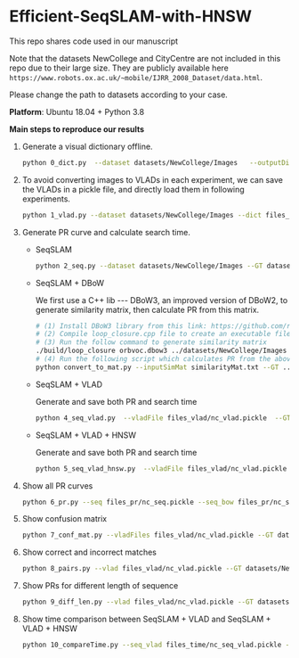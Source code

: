 # Efficient-SeqSLAM-with-HNSW
This repo shares code used in our manuscript

Note that the datasets NewCollege and CityCentre are not included in this repo due to their large size. They are publicly available here `https://www.robots.ox.ac.uk/~mobile/IJRR_2008_Dataset/data.html`.

Please change the path to datasets according to your case.

**Platform**:  Ubuntu 18.04 + Python 3.8 

**Main steps to reproduce our results**

1. Generate a visual dictionary offline.

   ```bash
   python 0_dict.py  --dataset datasets/NewCollege/Images	--outputDict files_dict/nc_dict.pickle
   ```
   
2. To avoid converting images to VLADs in each experiment, we can save the VLADs in a pickle file, and directly load them in following experiments.
   ```bash
   python 1_vlad.py --dataset datasets/NewCollege/Images --dict files_dict/nc_dict.pickle --outputVLAD files_vlad/nc_vlad.pickle
   ```
   
3. Generate PR curve and calculate search time.

   - SeqSLAM

     ```bash
     python 2_seq.py --dataset datasets/NewCollege/Images --GT datasets/NewCollege/NewCollegeGroundTruth.mat --outputPR files_pr/nc_seq.pickle
     ```
   
   - SeqSLAM + DBoW
   
     We first use a C++ lib --- DBoW3, an improved version of DBoW2, to generate similarity matrix, then calculate PR from this matrix.
   
     ```bash
     # (1) Install DBoW3 library from this link: https://github.com/rmsalinas/DBow3
     # (2) Compile loop_closure.cpp file to create an executable file
     # (3) Run the follow command to generate similarity matrix
     ./build/loop_closure orbvoc.dbow3 ../datasets/NewCollege/Images similarityMat.txt
     # (4) Run the following script which calculates PR from the above similarity matrix
     python convert_to_mat.py --inputSimMat similarityMat.txt --GT ../datasets/NewCollege/NewCollegeGroundTruth.mat  --outputPR ../files_pr/nc_seq_bow.pickle
     ```
   
   - SeqSLAM + VLAD
   
     Generate and save both PR and search time
   
     ```bash
     python 4_seq_vlad.py  --vladFile files_vlad/nc_vlad.pickle  --GT datasets/NewCollege/NewCollegeGroundTruth.mat --outputTime files_time/nc_seq_vlad.pickle --outputPR files_pr/nc_seq_vlad.pickle
     ```
   
   - SeqSLAM + VLAD + HNSW
   
     Generate and save both PR and search time
   
     ```bash
     python 5_seq_vlad_hnsw.py  --vladFile files_vlad/nc_vlad.pickle --GT datasets/NewCollege/NewCollegeGroundTruth.mat --outputTime files_time/nc_seq_vlad_hnsw.pickle --outputPR files_pr/nc_seq_vlad_hnsw.pickle
     ```
   
4. Show all PR curves

   ```bash
   python 6_pr.py --seq files_pr/nc_seq.pickle --seq_bow files_pr/nc_seq_bow.pickle --seq_vlad files_pr/nc_seq_vlad.pickle --seq_vlad_hnsw files_pr/nc_seq_vlad_hnsw.pickle
   ```

5. Show confusion matrix

   ```bash
   python 7_conf_mat.py --vladFiles files_vlad/nc_vlad.pickle --GT datasets/NewCollege/NewCollegeGroundTruth.mat 
   ```

6. Show correct and incorrect matches

   ```bash
   python 8_pairs.py --vlad files_vlad/nc_vlad.pickle --GT datasets/NewCollege/NewCollegeGroundTruth.mat --dataset datasets/NewCollege/Images
   ```

7. Show PRs for different length of sequence

   ```bash
   python 9_diff_len.py --vlad files_vlad/nc_vlad.pickle --GT datasets/NewCollege/NewCollegeGroundTruth.mat 
   ```

8. Show time comparison between SeqSLAM + VLAD and SeqSLAM + VLAD + HNSW

   ```bash
   python 10_compareTime.py --seq_vlad files_time/nc_seq_vlad.pickle --seq_vlad_hnsw files_time/nc_seq_vlad_hnsw.pickle 
   ```

   
